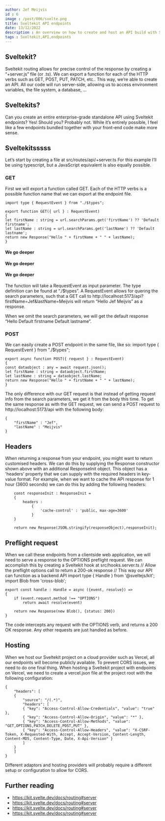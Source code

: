 ```yaml
---
author: Jef Meijvis
id : 6
image : /post/006/svelte.png
title: Sveltekit API endpoints
date: 13/12/2022
description : An overview on how to create and host an API build with Sveltekit.
tags : Sveltekit,API,endpoints
---
```


## Sveltekit?

Sveltekit routing allows for precise control of the response by creating a “+server.js” file (or .ts). We can export a function for each of the HTTP verbs such as GET, POST, PUT, PATCH, etc.. This way, we’re able to create an API. All our code will run server-side, allowing us to access environment variables, the file system, a database, …
## Sveltekits?
Can you create an entire enterprise-grade standalone API using Sveltekit endpoints? Yes! Should you? Probably not. While it’s entirely possible, I feel like a few endpoints bundled together with your front-end code make more sense.
## Sveltekitsssss
Let’s start by creating a file at src/routes/api/+server.ts For this example I’ll be using typescript, but a JavaScript equivalent is also equally possible.
### GET
First we will export a function called GET. Each of the HTTP verbs is a possible function name that we can export at the endpoint file.

    import type { RequestEvent } from "./$types";

    export function GET({ url } : RequestEvent) 
    {
    let firstName : string = url.searchParams.get('firstName') ?? 'Default firstname';
    let lastName : string = url.searchParams.get('lastName') ?? 'Default lastname';
    return new Response("Hello " + firstName + " " + lastName);
    }

#### We go deeper

#### We go deeper


#### We go deeper


The function will take a RequestEvent as input parameter. The type definition can be found at “./$types”. A RequestEvent allows for quering the search parameters, such that a GET call to http://localhost:5173/api?firstName=Jef&lastName=Meijvis will return “Hello Jef Meijvis” as a response.

When we omit the search parameters, we will get the default response “Hello Default firstname Default lastname”.
### POST
We can easily create a POST endpoint in the same file, like so:
    import type { RequestEvent } from "./$types";

    export async function POST({ request } : RequestEvent) 
    {
    const dataobject : any = await request.json();
    let firstName : string = dataobject.firstName;
    let lastName : string = dataobject.lastName;
    return new Response("Hello " + firstName + " " + lastName);
    }

The only difference with our GET request is that instead of getting request info from the search parameters, we get it from the body this time. To get the same response as with the GET request, we can send a POST request to http://localhost:5173/api with the following body:

    {
        "firstName" : "Jef",
        "lastName" : "Meijvis"
    }
## Headers
When returning a response from your endpoint, you might want to return customised headers. We can do this by supplying the Response constructor shown above with an additional ResponseInit object. This object has a 'headers' property that we can supply with the required headers in key-value format. For example, when we want to cache the API response for 1 hour (3600 seconds) we can do this by adding the following headers:

        const responseInit : ResponseInit =
        {
            headers : 
                {
                    'cache-control' : 'public, max-age=3600'
                }
        }

        return new Response(JSON.stringify(responseObject),responseInit);

## Preflight request
When we call these endpoints from a clientside web application, we will need to serve a response to the OPTIONS preflight request. We can accomplish this by creating a Sveltekit hook at src/hooks.server.ts
    // Allow the preflight options call to return a 200-ok response
    // This way our API can function as a backend API
    import type { Handle } from '@sveltejs/kit';
    import Blob from 'cross-blob';

    export const handle : Handle = async ({event, resolve}) => 
    {
        if (event.request.method !== "OPTIONS") 
            return await resolve(event)

        return new Response(new Blob(), {status: 200})
    }
The code intercepts any request with the OPTIONS verb, and returns a 200 OK response. Any other requests are just handled as before.

## Hosting
When we host our Sveltekit project on a cloud provider such as Vercel, all our endpoints will become publicly available. To prevent CORS issues, we need to do one final thing. When hosting a Sveltekit project with endpoints on Vercel, we need to create a vercel.json file at the project root with the following configuration:

    {
        "headers": [
        {
            "source": "/(.*)",
            "headers": [
            { "key": "Access-Control-Allow-Credentials", "value": "true" },
            { "key": "Access-Control-Allow-Origin", "value": "*" },
            { "key": "Access-Control-Allow-Methods", "value": "GET,OPTIONS,PATCH,DELETE,POST,PUT" },
            { "key": "Access-Control-Allow-Headers", "value": "X-CSRF-Token, X-Requested-With, Accept, Accept-Version, Content-Length, Content-MD5, Content-Type, Date, X-Api-Version" }
            ]
        }
        ]
    }

Different adaptors and hosting providers will probably require a different setup or configuration to allow for CORS.
## Further reading
- https://kit.svelte.dev/docs/routing#server
- https://kit.svelte.dev/docs/routing#server
- https://kit.svelte.dev/docs/routing#server
- https://kit.svelte.dev/docs/routing#server

